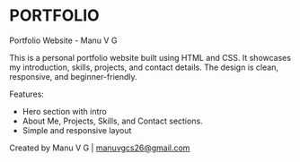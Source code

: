 # PORTFOLIO

Portfolio Website - Manu V G

This is a personal portfolio website built using HTML and CSS.
It showcases my introduction, skills, projects, and contact details.
The design is clean, responsive, and beginner-friendly.

Features:
- Hero section with intro
- About Me, Projects, Skills, and Contact sections.
- Simple and responsive layout

Created by Manu V G | manuvgcs26@gmail.com
